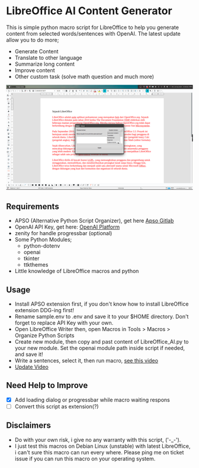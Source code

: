 # LibreOffice AI Content Generator


This is simple python macro script for LibreOffice to help you generate content from selected words/sentences with OpenAI. 
The latest update allow you to do more;
- Generate Content
- Translate to other language
- Summarize long content
- Improve content
- Other custom task (solve math question and much more)


![Screenshot](/LibreOfficexOpenAI.png)

## Requirements
- APSO (Alternative Python Script Organizer), get here [Apso Gitlab](https://gitlab.com/jmzambon/apso/)
- OpenAI API Key, get here: [OpenAI Platform](https://platform.openai.com/account/api-keys)
- zenity for handle progressbar (optional)
- Some Python Modules;
    - python-dotenv
    - openai
    - tkinter
    - ttkthemes
- Little knowledge of LibreOffice macros and python

## Usage
- Install APSO extension first, if you don't know how to install LibreOffice extension DDG-ing first!
- Rename sample.env to .env and save it to your $HOME directory. Don't forget to replace API Key with your own.
- Open LibreOffice Writer then, open Macros in Tools > Macros > Organize Python Scripts
- Create new module, then copy and past content of LibreOffice_AI.py to your new module. Set the openai module path inside script if needed, and save it!
- Write a sentences, select it, then run macro, [see this video](https://youtu.be/riSqE-5o8is)
- [Update Video](https://youtu.be/nJqgQcosNjc)

## Need Help to Improve 
- [x] Add loading dialog or progressbar while macro waiting respons
- [ ] Convert this script as extension(?)

## Disclaimers
- Do with your own risk, i give no any warranty with this script, ('-_-').
- I just test this macros on Debian Linux (unstable) with latest LibreOffice, i can't sure this macro can run every where. Please ping me on ticket issue if you can run this macro on your operating system.
